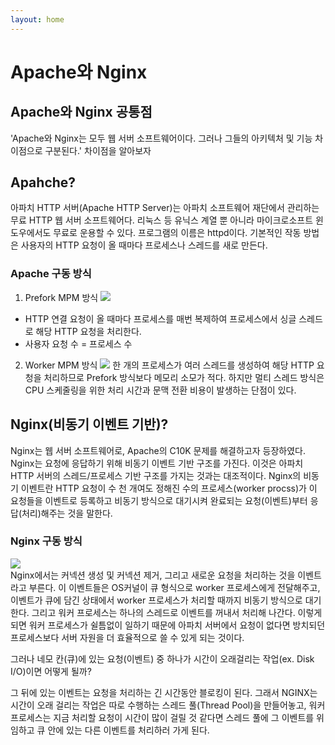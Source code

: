 ```yaml
---
layout: home
---
```

# Apache와 Nginx

## Apache와 Nginx 공통점
'Apache와 Nginx는 모두 웹 서버 소프트웨어이다. 그러나 그들의 아키텍처 및 기능 차이점으로 구분된다.'
 차이점을 알아보자
## Apahche?
아파치 HTTP 서버(Apache HTTP Server)는 아파치 소프트웨어 재단에서 관리하는 무료 HTTP 웹 서버 소프트웨어다. 리눅스 등 유닉스 계열 뿐 아니라 마이크로소프트 윈도우에서도 무료로 운용할 수 있다. 프로그램의 이름은 httpd이다. 기본적인 작동 방법은 사용자의 HTTP 요청이 올 때마다 프로세스나 스레드를 새로 만든다.

### Apache 구동 방식

1. Prefork MPM 방식
![](https://img1.daumcdn.net/thumb/R1280x0/?scode=mtistory2&fname=https%3A%2F%2Fblog.kakaocdn.net%2Fdn%2FcbFKg7%2Fbtrr1NgUUcP%2FEsQYlUXqWvl6zdYtJpahC1%2Fimg.png)

- HTTP 연결 요청이 올 때마다 프로세스를 매번 복제하여 프로세스에서 싱글 스레드로 해당 HTTP 요청을 처리한다.
- 사용자 요청 수 = 프로세스 수

2. Worker MPM 방식
![](https://img1.daumcdn.net/thumb/R1280x0/?scode=mtistory2&fname=https%3A%2F%2Fblog.kakaocdn.net%2Fdn%2FbmzK3M%2Fbtrr1NaasvA%2Fmy4N0J0Hc0haYp8rVYfjP0%2Fimg.png)
한 개의 프로세스가 여러 스레드를 생성하여 해당 HTTP 요청을 처리하므로 Prefork 방식보다 메모리 소모가 적다. 하지만 멀티 스레드 방식은 CPU 스케줄링을 위한 처리 시간과 문맥 전환 비용이 발생하는 단점이 있다. 

## Nginx(비동기 이벤트 기반)?
Nginx는 웹 서버 소프트웨어로, Apache의 C10K 문제를 해결하고자 등장하였다. Nginx는 요청에 응답하기 위해 비동기 이벤트 기반 구조를 가진다. 이것은 아파치 HTTP 서버의 스레드/프로세스 기반 구조를 가지는 것과는 대조적이다.
Nginx의 비동기 이벤트란 HTTP 요청이 수 천 개여도 정해진 수의 프로세스(worker procss)가 이 요청들을 이벤트로 등록하고 비동기 방식으로 대기시켜 완료되는 요청(이벤트)부터 응답(처리)해주는 것을 말한다. 

### Nginx 구동 방식
![](https://img1.daumcdn.net/thumb/R1280x0/?scode=mtistory2&fname=https%3A%2F%2Fblog.kakaocdn.net%2Fdn%2FQRh8u%2FbtrsfWbzQPo%2FMRnkr4DxlZddNd08gukih0%2Fimg.png)\
Nginx에서는 커넥션 생성 및 커넥션 제거, 그리고 새로운 요청을 처리하는 것을 이벤트라고 부른다. 이 이벤트들은 OS커널이 큐 형식으로 worker 프로세스에게 전달해주고, 이벤트가 큐에 담긴 상태에서 worker 프로세스가 처리할 때까지 비동기 방식으로 대기한다. 그리고 워커 프로세스는 하나의 스레드로 이벤트를 꺼내서 처리해 나간다. 이렇게 되면 워커 프로세스가 쉴틈없이 일하기 때문에 아파치 서버에서 요청이 없다면 방치되던 프로세스보다 서버 자원을 더 효율적으로 쓸 수 있게 되는 것이다.

그러나 네모 칸(큐)에 있는 요청(이벤트) 중 하나가 시간이 오래걸리는 작업(ex. Disk I/O)이면 어떻게 될까?

그 뒤에 있는 이벤트는 요청을 처리하는 긴 시간동안 블로킹이 된다. 그래서 NGINX는 시간이 오래 걸리는 작업은 따로 수행하는 스레드 풀(Thread Pool)을 만들어놓고, 워커 프로세스는 지금 처리할 요청이 시간이 많이 걸릴 것 같다면 스레드 풀에 그 이벤트를 위임하고 큐 안에 있는 다른 이벤트를 처리하러 가게 된다.
